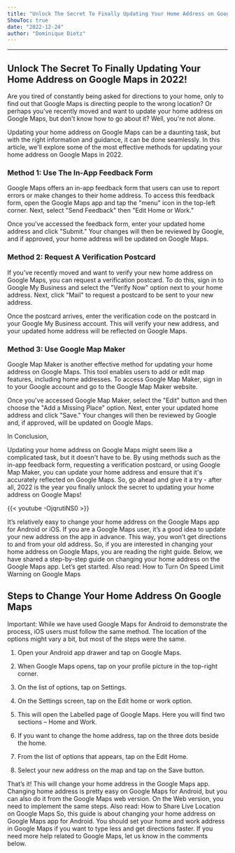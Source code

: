 ```yaml
---
title: "Unlock The Secret To Finally Updating Your Home Address on Google Maps in 2022!"
ShowToc: true 
date: "2022-12-24"
author: "Dominique Dietz"
---
```

*****
## Unlock The Secret To Finally Updating Your Home Address on Google Maps in 2022!

Are you tired of constantly being asked for directions to your home, only to find out that Google Maps is directing people to the wrong location? Or perhaps you've recently moved and want to update your home address on Google Maps, but don't know how to go about it? Well, you're not alone.

Updating your home address on Google Maps can be a daunting task, but with the right information and guidance, it can be done seamlessly. In this article, we'll explore some of the most effective methods for updating your home address on Google Maps in 2022.

### Method 1: Use The In-App Feedback Form

Google Maps offers an in-app feedback form that users can use to report errors or make changes to their home address. To access this feedback form, open the Google Maps app and tap the "menu" icon in the top-left corner. Next, select "Send Feedback" then "Edit Home or Work."

Once you've accessed the feedback form, enter your updated home address and click "Submit." Your changes will then be reviewed by Google, and if approved, your home address will be updated on Google Maps.

### Method 2: Request A Verification Postcard

If you've recently moved and want to verify your new home address on Google Maps, you can request a verification postcard. To do this, sign in to Google My Business and select the "Verify Now" option next to your home address. Next, click "Mail" to request a postcard to be sent to your new address.

Once the postcard arrives, enter the verification code on the postcard in your Google My Business account. This will verify your new address, and your updated home address will be reflected on Google Maps.

### Method 3: Use Google Map Maker

Google Map Maker is another effective method for updating your home address on Google Maps. This tool enables users to add or edit map features, including home addresses. To access Google Map Maker, sign in to your Google account and go to the Google Map Maker website.

Once you've accessed Google Map Maker, select the "Edit" button and then choose the "Add a Missing Place" option. Next, enter your updated home address and click "Save." Your changes will then be reviewed by Google and, if approved, will be updated on Google Maps.

In Conclusion,

Updating your home address on Google Maps might seem like a complicated task, but it doesn't have to be. By using methods such as the in-app feedback form, requesting a verification postcard, or using Google Map Maker, you can update your home address and ensure that it's accurately reflected on Google Maps. So, go ahead and give it a try - after all, 2022 is the year you finally unlock the secret to updating your home address on Google Maps!

{{< youtube -OjqrutiNS0 >}} 



It’s relatively easy to change your home address on the Google Maps app for Android or iOS. If you are a Google Maps user, it’s a good idea to update your new address on the app in advance. This way, you won’t get directions to and from your old address.
So, if you are interested in changing your home address on Google Maps, you are reading the right guide. Below, we have shared a step-by-step guide on changing your home address on the Google Maps app. Let’s get started.
Also read: How to Turn On Speed Limit Warning on Google Maps

 
## Steps to Change Your Home Address On Google Maps


Important: While we have used Google Maps for Android to demonstrate the process, iOS users must follow the same method. The location of the options might vary a bit, but most of the steps were the same.
1. Open your Android app drawer and tap on Google Maps.

2. When Google Maps opens, tap on your profile picture in the top-right corner.

3. On the list of options, tap on Settings.

4. On the Settings screen, tap on the Edit home or work option.

5. This will open the Labelled page of Google Maps. Here you will find two sections – Home and Work.

6. If you want to change the home address, tap on the three dots beside the home.

7. From the list of options that appears, tap on the Edit Home.

8. Select your new address on the map and tap on the Save button.

That’s it! This will change your home address in the Google Maps app.
Changing home address is pretty easy on Google Maps for Android, but you can also do it from the Google Maps web version. On the Web version, you need to implement the same steps.
Also read: How to Share Live Location on Google Maps
So, this guide is about changing your home address on Google Maps app for Android. You should set your home and work address in Google Maps if you want to type less and get directions faster. If you need more help related to Google Maps, let us know in the comments below.




